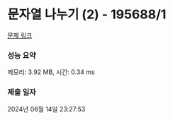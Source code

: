 # 문자열 나누기 (2) - 195688/1 

[문제 링크](https://level.goorm.io/exam/195688/%EB%AC%B8%EC%9E%90%EC%97%B4-%EB%82%98%EB%88%84%EA%B8%B0/quiz/1) 

### 성능 요약

메모리: 3.92 MB, 시간: 0.34 ms

### 제출 일자

2024년 06월 14일 23:27:53

